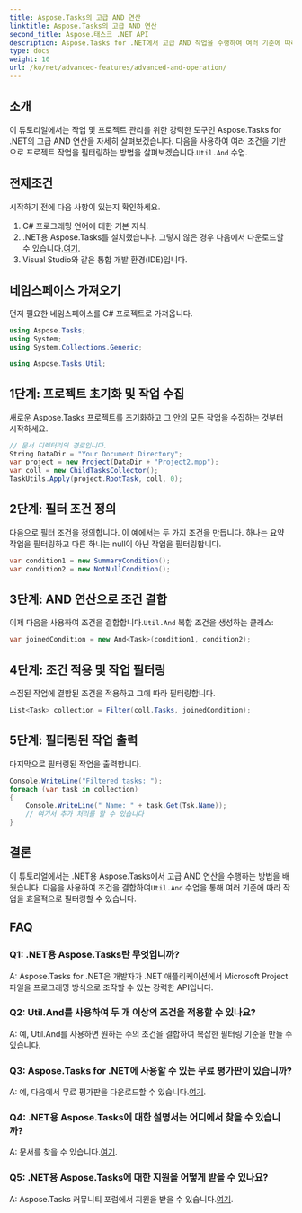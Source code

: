 ```yaml
---
title: Aspose.Tasks의 고급 AND 연산
linktitle: Aspose.Tasks의 고급 AND 연산
second_title: Aspose.태스크 .NET API
description: Aspose.Tasks for .NET에서 고급 AND 작업을 수행하여 여러 기준에 따라 프로젝트 작업을 효율적으로 필터링하는 방법을 알아보세요.
type: docs
weight: 10
url: /ko/net/advanced-features/advanced-and-operation/
---
```

## 소개

 이 튜토리얼에서는 작업 및 프로젝트 관리를 위한 강력한 도구인 Aspose.Tasks for .NET의 고급 AND 연산을 자세히 살펴보겠습니다. 다음을 사용하여 여러 조건을 기반으로 프로젝트 작업을 필터링하는 방법을 살펴보겠습니다.`Util.And` 수업.

## 전제조건

시작하기 전에 다음 사항이 있는지 확인하세요.

1. C# 프로그래밍 언어에 대한 기본 지식.
2.  .NET용 Aspose.Tasks를 설치했습니다. 그렇지 않은 경우 다음에서 다운로드할 수 있습니다.[여기](https://releases.aspose.com/tasks/net/).
3. Visual Studio와 같은 통합 개발 환경(IDE)입니다.

## 네임스페이스 가져오기

먼저 필요한 네임스페이스를 C# 프로젝트로 가져옵니다.

```csharp
using Aspose.Tasks;
using System;
using System.Collections.Generic;

using Aspose.Tasks.Util;

```

## 1단계: 프로젝트 초기화 및 작업 수집

새로운 Aspose.Tasks 프로젝트를 초기화하고 그 안의 모든 작업을 수집하는 것부터 시작하세요.

```csharp
// 문서 디렉터리의 경로입니다.
String DataDir = "Your Document Directory";
var project = new Project(DataDir + "Project2.mpp");
var coll = new ChildTasksCollector();
TaskUtils.Apply(project.RootTask, coll, 0);
```

## 2단계: 필터 조건 정의

다음으로 필터 조건을 정의합니다. 이 예에서는 두 가지 조건을 만듭니다. 하나는 요약 작업을 필터링하고 다른 하나는 null이 아닌 작업을 필터링합니다.

```csharp
var condition1 = new SummaryCondition();
var condition2 = new NotNullCondition();
```

## 3단계: AND 연산으로 조건 결합

 이제 다음을 사용하여 조건을 결합합니다.`Util.And` 복합 조건을 생성하는 클래스:

```csharp
var joinedCondition = new And<Task>(condition1, condition2);
```

## 4단계: 조건 적용 및 작업 필터링

수집된 작업에 결합된 조건을 적용하고 그에 따라 필터링합니다.

```csharp
List<Task> collection = Filter(coll.Tasks, joinedCondition);
```

## 5단계: 필터링된 작업 출력

마지막으로 필터링된 작업을 출력합니다.

```csharp
Console.WriteLine("Filtered tasks: ");
foreach (var task in collection)
{
    Console.WriteLine(" Name: " + task.Get(Tsk.Name));
    // 여기서 추가 처리를 할 수 있습니다
}
```

## 결론

 이 튜토리얼에서는 .NET용 Aspose.Tasks에서 고급 AND 연산을 수행하는 방법을 배웠습니다. 다음을 사용하여 조건을 결합하여`Util.And` 수업을 통해 여러 기준에 따라 작업을 효율적으로 필터링할 수 있습니다.

## FAQ

### Q1: .NET용 Aspose.Tasks란 무엇입니까?

A: Aspose.Tasks for .NET은 개발자가 .NET 애플리케이션에서 Microsoft Project 파일을 프로그래밍 방식으로 조작할 수 있는 강력한 API입니다.

### Q2: Util.And를 사용하여 두 개 이상의 조건을 적용할 수 있나요?

A: 예, Util.And를 사용하면 원하는 수의 조건을 결합하여 복잡한 필터링 기준을 만들 수 있습니다.

### Q3: Aspose.Tasks for .NET에 사용할 수 있는 무료 평가판이 있습니까?

 A: 예, 다음에서 무료 평가판을 다운로드할 수 있습니다.[여기](https://releases.aspose.com/).

### Q4: .NET용 Aspose.Tasks에 대한 설명서는 어디에서 찾을 수 있습니까?

 A: 문서를 찾을 수 있습니다.[여기](https://reference.aspose.com/tasks/net/).

### Q5: .NET용 Aspose.Tasks에 대한 지원을 어떻게 받을 수 있나요?

 A: Aspose.Tasks 커뮤니티 포럼에서 지원을 받을 수 있습니다.[여기](https://forum.aspose.com/c/tasks/15).